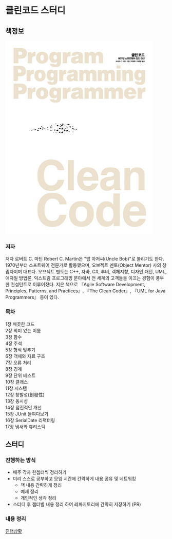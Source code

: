 # 클린코드 스터디

## 책정보
![image](./assets/book_cover.jpg)  

### 저자
저자 로버트 C. 마틴 Robert C. Martin은 "밥 아저씨(Uncle Bob)"로 불리기도 한다. 1970년부터 소프트웨어 전문가로 활동했으며, 오브젝트 멘토(Object Mentor) 사의 창립자이며 대표다. 오브젝트 멘토는 C++, 자바, C#, 루비, 객체지향, 디자인 패턴, UML, 애자일 방법론, 익스트림 프로그래밍 분야에서 전 세계의 고객들을 이끄는 경험이 풍부한 컨설턴트로 이루어졌다. 지은 책으로 『Agile Software Development, Principles, Patterns, and Practices』, 『The Clean Coder』, 『UML for Java Programmers』 등이 있다.  

### 목차
1장 깨끗한 코드  
2장 의미 있는 이름  
3장 함수  
4장 주석  
5장 형식 맞추기  
6장 객체와 자료 구조  
7장 오류 처리  
8장 경계  
9장 단위 테스트  
10장 클래스  
11장 시스템  
12장 창발성(創發性)  
13장 동시성  
14장 점진적인 개선  
15장 JUnit 들여다보기  
16장 SerialDate 리팩터링  
17장 냄새와 휴리스틱  

## 스터디

### 진행하는 방식
- 매주 각자 한쳅터씩 정리하기
- 미리 스스로 공부하고 모임 시간에 간략하게 내용 공유 및 네트워킹
  - 책 내용 간략하게 정리
  - 예제 정리
  - 개인적인 생각 정리 
- 스터디 후 챕터별 내용 정리 하여 레파지토리에 간략히 저장하기 (PR)

### 내용 정리
[진행상황](./summary.md)